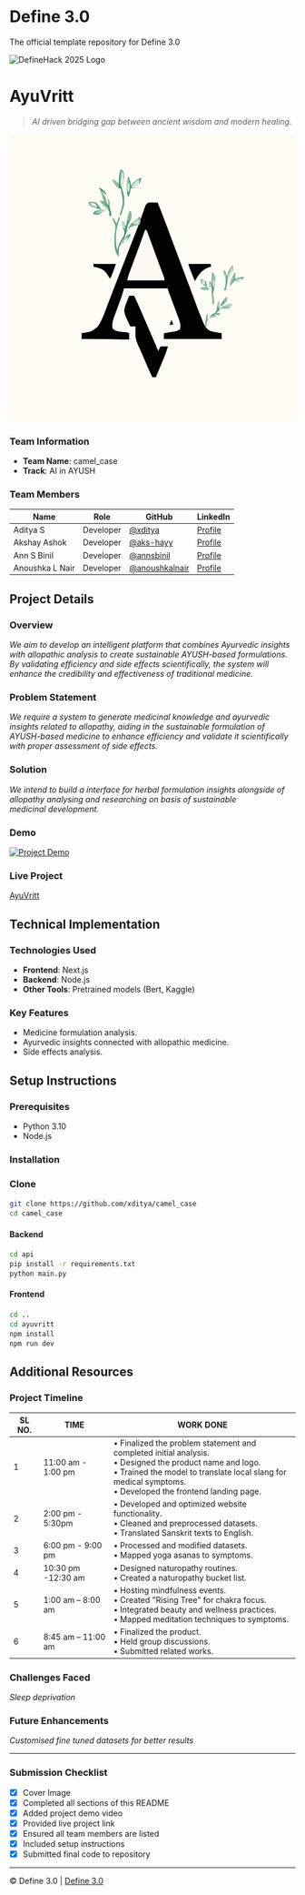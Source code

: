# Define 3.0

The official template repository for Define 3.0

![DefineHack 2025 Logo](https://github.com/user-attachments/assets/8173bc16-418e-4912-b500-c6427e4ba4b6)

# AyuVritt

> _AI driven bridging gap between ancient wisdom and modern healing._

![Cover Image](./ayuvritt/public/icon.svg)

### Team Information

- **Team Name**: camel_case
- **Track**: AI in AYUSH

### Team Members

| Name            | Role      | GitHub                                             | LinkedIn                                                     |
| --------------- | --------- | -------------------------------------------------- | ------------------------------------------------------------ |
| Aditya S        | Developer | [@xditya](https://github.com/xditya)               | [Profile](https://linkedin.com/in/xditya)                    |
| Akshay Ashok    | Developer | [@aks-hayy](https://github.com/aks-hayy)           | [Profile](https://linkedin.com/in/akshay-ashok-26844224a)    |
| Ann S Binil     | Developer | [@annsbinil](https://github.com/annsbinil)         | [Profile](https://linkedin.com/in/annsbinil)                 |
| Anoushka L Nair | Developer | [@anoushkalnair](https://github.com/anoushkalnair) | [Profile](https://linkedin.com/in/anoushka-l-nair-331b73239) |

## Project Details

### Overview

_We aim to develop an intelligent platform that combines Ayurvedic insights with allopathic analysis to create sustainable AYUSH-based formulations. By validating efficiency and side effects scientifically, the system will enhance the credibility and effectiveness of traditional medicine._

### Problem Statement

_We require a system to generate medicinal knowledge and ayurvedic insights related to allopathy, aiding in the sustainable formulation of AYUSH-based medicine to enhance efficiency and validate it scientifically with proper assessment of side effects._

### Solution

_We intend to build a interface for herbal formulation insights alongside of allopathy analysing and researching on basis of sustainable medicinal development._

### Demo

[![Project Demo](https://img.youtube.com/vi/9MlfyAhO9PA/0.jpg)](https://www.youtube.com/watch?v=9MlfyAhO9PA)

### Live Project

[AyuVritt](https://camel-case.vercel.app/)

## Technical Implementation

### Technologies Used

- **Frontend**: Next.js
- **Backend**: Node.js
- **Other Tools**: Pretrained models (Bert, Kaggle)

### Key Features

- Medicine formulation analysis.
- Ayurvedic insights connected with allopathic medicine.
- Side effects analysis.

## Setup Instructions

### Prerequisites

- Python 3.10
- Node.js

### Installation

### Clone

```bash
git clone https://github.com/xditya/camel_case
cd camel_case
```

#### Backend

```bash
cd api
pip install -r requirements.txt
python main.py
```

#### Frontend

```bash
cd ..
cd ayuvritt
npm install
npm run dev
```

## Additional Resources

### Project Timeline

| SL NO. | TIME               | WORK DONE                                                                                                                                                                                                                  |
| ------ | ------------------ | -------------------------------------------------------------------------------------------------------------------------------------------------------------------------------------------------------------------------- |
| 1      | 11:00 am - 1:00 pm | • Finalized the problem statement and completed initial analysis.<br>• Designed the product name and logo.<br>• Trained the model to translate local slang for medical symptoms.<br>• Developed the frontend landing page. |
| 2      | 2:00 pm - 5:30pm   | • Developed and optimized website functionality.<br>• Cleaned and preprocessed datasets.<br>• Translated Sanskrit texts to English.                                                                                        |
| 3      | 6:00 pm - 9:00 pm  | • Processed and modified datasets.<br>• Mapped yoga asanas to symptoms.                                                                                                                                                    |
| 4      | 10:30 pm -12:30 am | • Designed naturopathy routines.<br>• Created a naturopathy bucket list.                                                                                                                                                   |
| 5      | 1:00 am – 8:00 am  | • Hosting mindfulness events.<br>• Created "Rising Tree" for chakra focus.<br>• Integrated beauty and wellness practices.<br>• Mapped meditation techniques to symptoms.                                                   |
| 6      | 8:45 am – 11:00 am | • Finalized the product.<br>• Held group discussions.<br>• Submitted related works.                                                                                                                                        |

### Challenges Faced

_Sleep deprivation_

### Future Enhancements

_Customised fine tuned datasets for better results_

---

### Submission Checklist

- [x] Cover Image
- [x] Completed all sections of this README
- [x] Added project demo video
- [x] Provided live project link
- [x] Ensured all team members are listed
- [x] Included setup instructions
- [x] Submitted final code to repository

---

© Define 3.0 | [Define 3.0](https://www.define3.xyz/)
